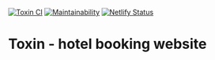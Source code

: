 [![Toxin CI](../../actions/workflows/develop.yml/badge.svg)](../../actions/workflows/develop.yml) [![Maintainability](https://api.codeclimate.com/v1/badges/1e53bf3d974d0a8facc1/maintainability)](https://codeclimate.com/github/Ligalaiz/toxin/maintainability) [![Netlify Status](https://api.netlify.com/api/v1/badges/b6d71e8d-ea2b-40be-86e8-cbfc34a9bc62/deploy-status)](https://app.netlify.com/sites/ligalaiz-toxin/deploys)

# Toxin - hotel booking website

